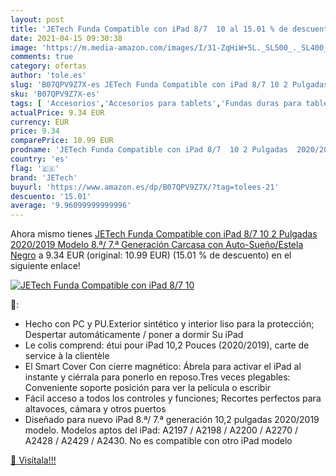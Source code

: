 ```yaml
---
layout: post
title: 'JETech Funda Compatible con iPad 8/7  10 al 15.01 % de descuento'
date: 2021-04-15 09:30:38
image: 'https://m.media-amazon.com/images/I/31-ZqHiW+5L._SL500_._SL400_.jpg'
comments: true
category: ofertas
author: 'tole.es'
slug: 'B07QPV9Z7X-es JETech Funda Compatible con iPad 8/7 10 2 Pulgadas...'
sku: 'B07QPV9Z7X-es'
tags: [ 'Accesorios','Accesorios para tablets','Fundas duras para tablets','Fundas para tablets','Informática','ipad','jetech', ]
actualPrice: 9.34 EUR
currency: EUR
price: 9.34
comparePrice: 10.99 EUR
prodname: 'JETech Funda Compatible con iPad 8/7  10 2 Pulgadas  2020/2019 Modelo  8.ª/ 7.ª Generación   Carcasa con Auto-Sueño/Estela  Negro'
country: 'es'
flag: '🇪🇸'
brand: 'JETech'
buyurl: 'https://www.amazon.es/dp/B07QPV9Z7X/?tag=tolees-21'
descuento: '15.01'
average: '9.96099999999996'
---
```


Ahora mismo tienes [JETech Funda Compatible con iPad 8/7  10 2 Pulgadas  2020/2019 Modelo  8.ª/ 7.ª Generación   Carcasa con Auto-Sueño/Estela  Negro](https://www.amazon.es/dp/B07QPV9Z7X/?tag=tolees-21) a 9.34 EUR (original: 10.99 EUR) (15.01 %  de descuento) en el siguiente enlace!

[![JETech Funda Compatible con iPad 8/7  10](https://m.media-amazon.com/images/I/31-ZqHiW+5L._SL500_._SL400_.jpg)](https://www.amazon.es/dp/B07QPV9Z7X/?tag=tolees-21)

🔎:

- Hecho con PC y PU.Exterior sintético y interior liso para la protección; Despertar automáticamente / poner a dormir Su iPad
- Le colis comprend: étui pour iPad 10,2 Pouces (2020/2019), carte de service à la clientèle
- El Smart Cover Con cierre magnético: Ábrela para activar el iPad al instante y ciérrala para ponerlo en reposo.Tres veces plegables: Conveniente soporte posición para ver la película o escribir
- Fácil acceso a todos los controles y funciones; Recortes perfectos para altavoces, cámara y otros puertos
- Diseñado para nuevo iPad 8.ª/ 7.ª generación 10,2 pulgadas 2020/2019 modelo. Modelos aptos del iPad: A2197 / A2198 / A2200 / A2270 / A2428 / A2429 / A2430. No es compatible con otro iPad modelo

[🛒 Visítala!!!](https://www.amazon.es/dp/B07QPV9Z7X/?tag=tolees-21)
